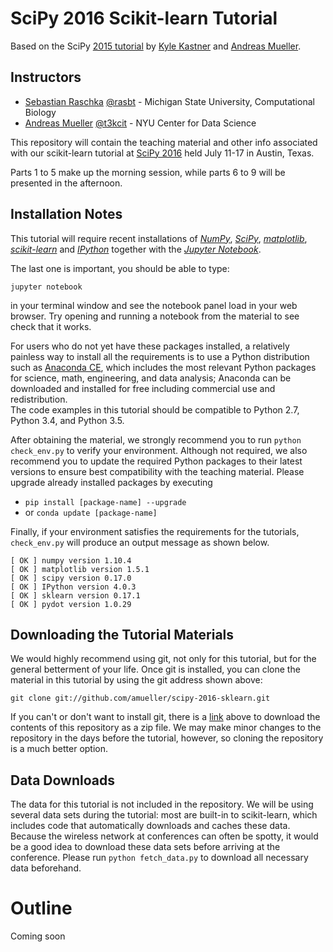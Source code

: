 SciPy 2016 Scikit-learn Tutorial
================================

Based on the SciPy [2015 tutorial](https://github.com/amueller/scipy_2015_sklearn_tutorial) by [Kyle Kastner](http://https://kastnerkyle.github.io/) and [Andreas Mueller](http://amueller.github.io).


Instructors
-----------

- [Sebastian Raschka](http://sebastianraschka.com)  [@rasbt](https://twitter.com/rasbt) - Michigan State University, Computational Biology
- [Andreas Mueller](http://amuller.github.io) [@t3kcit](https://twitter.com/t3kcit) - NYU Center for Data Science


This repository will contain the teaching material and other info associated with our scikit-learn tutorial
at [SciPy 2016](http://scipy2016.scipy.org/ehome/index.php?eventid=146062&tabid=332930&) held July 11-17 in Austin, Texas.

Parts 1 to 5 make up the morning session, while
parts 6 to 9 will be presented in the afternoon.

Installation Notes
------------------

This tutorial will require recent installations of *[NumPy](http://www.numpy.org)*, *[SciPy](http://www.scipy.org)*,
*[matplotlib](http://matplotlib.org)*, *[scikit-learn](http://scikit-learn.org/stable/)* and *[IPython](http://ipython.readthedocs.org/en/stable/)* together with the *[Jupyter Notebook](http://jupyter.org)*.

The last one is important, you should be able to type:

    jupyter notebook

in your terminal window and see the notebook panel load in your web browser.
Try opening and running a notebook from the material to see check that it works.

For users who do not yet have these  packages installed, a relatively
painless way to install all the requirements is to use a Python distribution
such as [Anaconda CE](http://store.continuum.io/ "Anaconda CE"), which includes
the most relevant Python packages for science, math, engineering, and
data analysis; Anaconda can be downloaded and installed for free
including commercial use and redistribution.  
The code examples in this tutorial should be compatible to Python 2.7,
Python 3.4, and Python 3.5.

After obtaining the material, we strongly recommend you to run `python check_env.py` to verify
your environment. Although not required, we also recommend you to update the required Python packages to their latest versions to ensure best compatibility with the teaching material. Please upgrade already installed packages by executing

- `pip install [package-name] --upgrade`  
- or `conda update [package-name]`

Finally, if your environment satisfies the requirements for the tutorials, `check_env.py` will produce an output message as shown below.

    [ OK ] numpy version 1.10.4
    [ OK ] matplotlib version 1.5.1
    [ OK ] scipy version 0.17.0
    [ OK ] IPython version 4.0.3
    [ OK ] sklearn version 0.17.1
    [ OK ] pydot version 1.0.29

Downloading the Tutorial Materials
----------------------------------

We would highly recommend using git, not only for this tutorial, but for the
general betterment of your life.  Once git is installed, you can clone the
material in this tutorial by using the git address shown above:

    git clone git://github.com/amueller/scipy-2016-sklearn.git

If you can't or don't want to install git, there is a [link](https://github.com/amueller/scipy-2016-sklearn/archive/master.zip) above to download
the contents of this repository as a zip file.  We may make minor changes to
the repository in the days before the tutorial, however, so cloning the
repository is a much better option.

Data Downloads
--------------

The data for this tutorial is not included in the repository.  We will be
using several data sets during the tutorial: most are built-in to
scikit-learn, which
includes code that automatically downloads and caches these
data.  Because the wireless network
at conferences can often be spotty, it would be a good idea to download these
data sets before arriving at the conference.
Please run ``python fetch_data.py`` to download all necessary data beforehand.

Outline
=======

Coming soon
